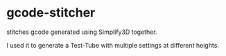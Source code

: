 # gcode-stitcher
stitches gcode generated using Simplify3D together.

I used it to generate a Test-Tube with multiple settings at different 
heights.
